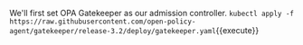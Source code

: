 We'll first set OPA Gatekeeper as our admission controller.
`kubectl apply -f https://raw.githubusercontent.com/open-policy-agent/gatekeeper/release-3.2/deploy/gatekeeper.yaml`{{execute}}
